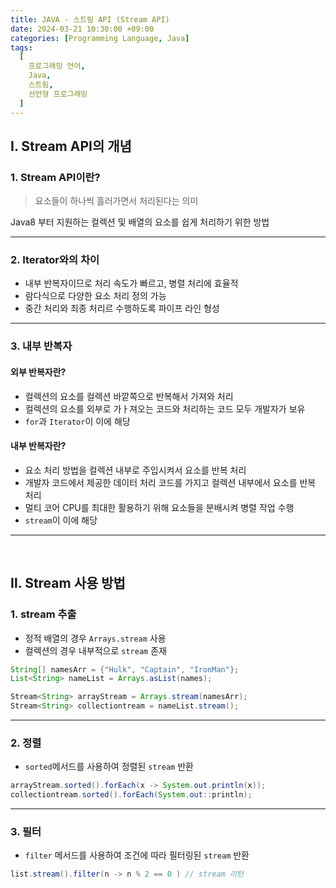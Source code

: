 ```yaml
---
title: JAVA - 스트림 API (Stream API)
date: 2024-03-21 10:30:00 +09:00
categories: [Programming Language, Java]
tags:
  [
    프로그래밍 언어,
    Java,
    스트림,
    선언형 프로그래밍
  ]
---
```


## Ⅰ. Stream API의 개념

### 1. Stream API이란?

> 요소들이 하나씩 흘러가면서 처리된다는 의미

Java8 부터 지원하는 컬렉션 및 배열의 요소를 쉽게 처리하기 위한 방법

<hr>

### 2. Iterator와의 차이

- 내부 반복자이므로 처리 속도가 빠르고, 병렬 처리에 효율적
- 람다식으로 다양한 요소 처리 정의 가능
- 중간 처리와 최종 처리르 수행하도록 파이프 라인 형성
  
<hr>

### 3. 내부 반복자

#### 외부 반복자란?

- 컬렉션의 요소를 컬렉션 바깥쪽으로 반복해서 가져와 처리
- 컬렉션의 요소를 외부로 가ㅏ져오는 코드와 처리하는 코드 모두 개발자가 보유
- `for`과 `Iterator`이 이에 해당

#### 내부 반복자란?

- 요소 처리 방법을 컬렉션 내부로 주입시켜서 요소를 반복 처리
- 개발자 코드에서 제공한 데이터 처리 코드를 가지고 컬렉션 내부에서 요소를 반복 처리
- 멀티 코어 CPU를 최대한 활용하기 위해 요소들을 분배시켜 병렬 작업 수행
- `stream`이 이에 해당

<hr><br>

## Ⅱ. Stream 사용 방법

### 1. stream 추출

- 정적 배열의 경우 `Arrays.stream` 사용
- 컬렉션의 경우 내부적으로 `stream` 존재


```java
String[] namesArr = {"Hulk", "Captain", "IronMan"};
List<String> nameList = Arrays.asList(names);

Stream<String> arrayStream = Arrays.stream(namesArr);
Stream<String> collectiontream = nameList.stream();
```

<hr>

### 2. 정렬

- `sorted`메서드를 사용하여 정렬된 `stream` 반환

```java
arrayStream.sorted().forEach(x -> System.out.println(x));
collectiontream.sorted().forEach(System.out::println);
```

<hr>

### 3. 필터

- `filter` 메서드를 사용하여 조건에 따라 필터링된 `stream` 반환

```java
list.stream().filter(n -> n % 2 == 0 ) // stream 리턴
```